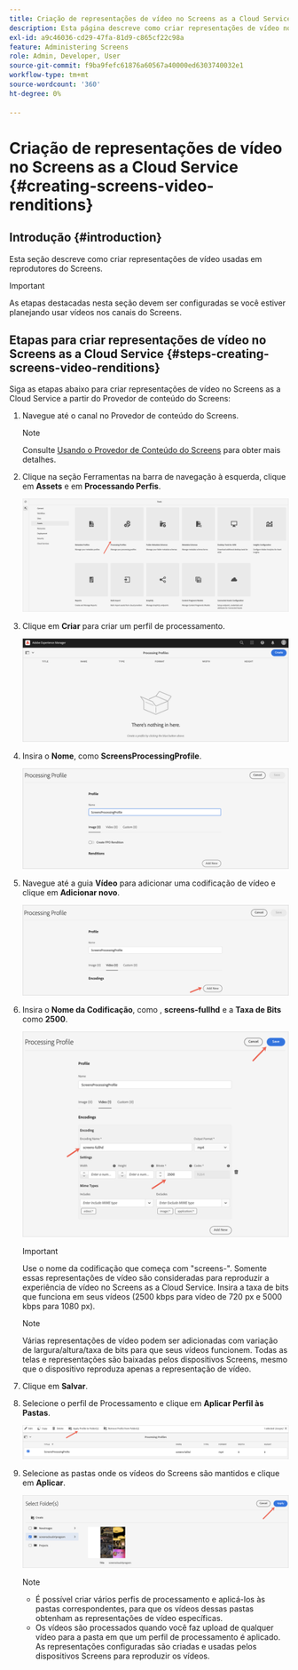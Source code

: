 ```yaml
---
title: Criação de representações de vídeo no Screens as a Cloud Service
description: Esta página descreve como criar representações de vídeo no Screens as a Cloud Service.
exl-id: a9c46036-cd29-47fa-81d9-c865cf22c98a
feature: Administering Screens
role: Admin, Developer, User
source-git-commit: f9ba9fefc61876a60567a40000ed6303740032e1
workflow-type: tm+mt
source-wordcount: '360'
ht-degree: 0%

---
```


# Criação de representações de vídeo no Screens as a Cloud Service {#creating-screens-video-renditions}

## Introdução {#introduction}

Esta seção descreve como criar representações de vídeo usadas em reprodutores do Screens.

>[!IMPORTANT]
>As etapas destacadas nesta seção devem ser configuradas se você estiver planejando usar vídeos nos canais do Screens.

## Etapas para criar representações de vídeo no Screens as a Cloud Service {#steps-creating-screens-video-renditions}

Siga as etapas abaixo para criar representações de vídeo no Screens as a Cloud Service a partir do Provedor de conteúdo do Screens:

1. Navegue até o canal no Provedor de conteúdo do Screens.

   >[!NOTE]
   >Consulte [Usando o Provedor de Conteúdo do Screens](https://experienceleague.adobe.com/docs/experience-manager-cloud-service/content/screens-as-cloud-service/configure-screens-cloud/using-screens-content-provider.html?lang=pt-BR#screens-content-provider) para obter mais detalhes.

1. Clique na seção Ferramentas na barra de navegação à esquerda, clique em **Assets** e em **Processando Perfis**.

   ![Clique em Processando Perfis](/help/screens-cloud/assets/configure/screens-cp-3.png)

1. Clique em **Criar** para criar um perfil de processamento.

   ![Clique em Criar](/help/screens-cloud/assets/configure/screens-video-2.png)

1. Insira o **Nome**, como **ScreensProcessingProfile**.

   ![Caixa de diálogo Processando Perfil mostrando o campo Nome realçado.](/help/screens-cloud/assets/configure/screens-video-3.png)

1. Navegue até a guia **Vídeo** para adicionar uma codificação de vídeo e clique em **Adicionar novo**.

   ![Caixa de diálogo Processando Perfil mostrando o botão Adicionar Novo realçado.](/help/screens-cloud/assets/configure/screens-video-4a.png)

1. Insira o **Nome da Codificação**, como , **screens-fullhd** e a **Taxa de Bits** como **2500**.

   ![Processando caixa de diálogo Perfil mostrando o botão Salvar realçado.](/help/screens-cloud/assets/configure/screens-video-4.png)

   >[!IMPORTANT]
   >Use o nome da codificação que começa com &quot;screens-&quot;. Somente essas representações de vídeo são consideradas para reproduzir a experiência de vídeo no Screens as a Cloud Service. Insira a taxa de bits que funciona em seus vídeos (2500 kbps para vídeo de 720 px e 5000 kbps para 1080 px).

   >[!NOTE]
   >Várias representações de vídeo podem ser adicionadas com variação de largura/altura/taxa de bits para que seus vídeos funcionem. Todas as telas e representações são baixadas pelos dispositivos Screens, mesmo que o dispositivo reproduza apenas a representação de vídeo.

1. Clique em **Salvar**.

1. Selecione o perfil de Processamento e clique em **Aplicar Perfil às Pastas**.

   ![Aplicar perfil à pasta](/help/screens-cloud/assets/configure/screens-video-5.png)

1. Selecione as pastas onde os vídeos do Screens são mantidos e clique em **Aplicar**.

   ![Clique em Aplicar](/help/screens-cloud/assets/configure/screens-video-6.png)

   >[!NOTE]
   >
   >* É possível criar vários perfis de processamento e aplicá-los às pastas correspondentes, para que os vídeos dessas pastas obtenham as representações de vídeo específicas.
   >* Os vídeos são processados quando você faz upload de qualquer vídeo para a pasta em que um perfil de processamento é aplicado. As representações configuradas são criadas e usadas pelos dispositivos Screens para reproduzir os vídeos.
